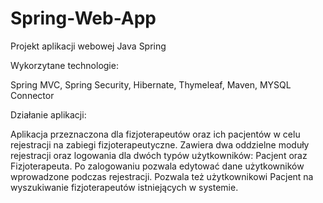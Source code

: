 # Spring-Web-App

Projekt aplikacji webowej Java Spring

Wykorzytane technologie:

Spring MVC, Spring Security, Hibernate, Thymeleaf, Maven, MYSQL Connector

Działanie aplikacji:

Aplikacja przeznaczona dla fizjoterapeutów oraz ich pacjentów w celu rejestracji na zabiegi fizjoterapeutyczne. Zawiera dwa oddzielne moduły rejestracji oraz logowania dla  dwóch typów użytkowników:
Pacjent oraz Fizjoterapeuta. Po zalogowaniu pozwala edytować dane użytkowników wprowadzone podczas rejestracji. Pozwala też użytkownikowi Pacjent na wyszukiwanie fizjoterapeutów istniejących w systemie.
